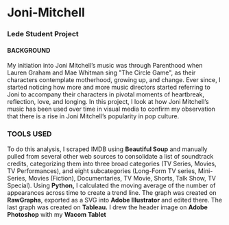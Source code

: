 # Joni-Mitchell

### Lede Student Project

#### BACKGROUND
My initiation into Joni Mitchell’s music was through Parenthood when Lauren Graham and Mae Whitman sing "The Circle Game", as their characters contemplate motherhood, growing up, and change. Ever since, I started noticing how more and more music directors started referring to Joni to accompany their characters in pivotal moments of heartbreak, reflection, love, and longing. In this project, I look at how Joni Mitchell’s music has been used over time in visual media to confirm my observation that there is a rise in Joni Mitchell’s popularity in pop culture.

### TOOLS USED
To do this analysis, I scraped IMDB using <b>Beautiful Soup</b> and manually pulled from several other web sources to consolidate a list of soundtrack credits, categorizing them into three broad categories (TV Series, Movies, TV Performances), and eight subcategories (Long-Form TV series, Mini-Series, Movies (Fiction), Documentaries, TV Movie, Shorts, Talk Show, TV Special).
Using <b>Python,</b> I calculated the moving average of the number of appearances across time to create a trend line. The graph was created on <b>RawGraphs</b>, exported as a SVG into <b>Adobe Illustrator</b> and edited there. The last graph was created on <b>Tableau.</b> I drew the header image on <b>Adobe Photoshop</b> with my <b>Wacom Tablet</b>


